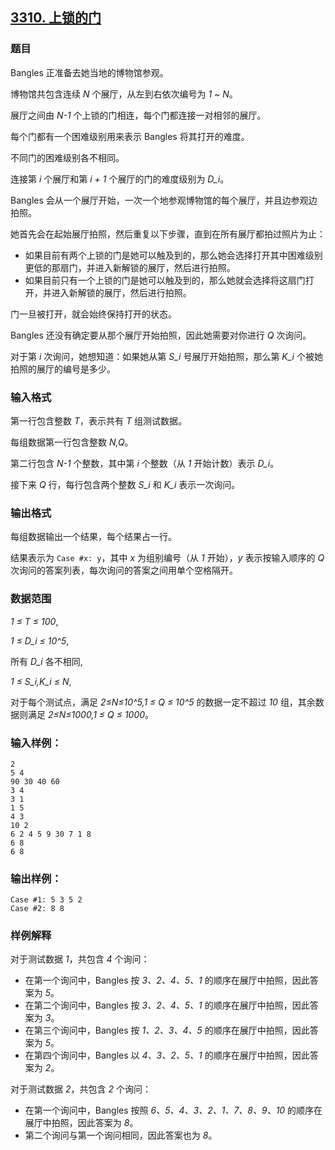 ## [3310. 上锁的门](https://www.acwing.com/problem/content/3313/)

### 题目

Bangles 正准备去她当地的博物馆参观。

博物馆共包含连续 *N* 个展厅，从左到右依次编号为 *1 ~ N*。

展厅之间由 *N-1* 个上锁的门相连，每个门都连接一对相邻的展厅。

每个门都有一个困难级别用来表示 Bangles 将其打开的难度。

不同门的困难级别各不相同。

连接第 *i* 个展厅和第 *i + 1* 个展厅的门的难度级别为 *D_i*。

Bangles 会从一个展厅开始，一次一个地参观博物馆的每个展厅，并且边参观边拍照。

她首先会在起始展厅拍照，然后重复以下步骤，直到在所有展厅都拍过照片为止：

- 如果目前有两个上锁的门是她可以触及到的，那么她会选择打开其中困难级别更低的那扇门，并进入新解锁的展厅，然后进行拍照。
- 如果目前只有一个上锁的门是她可以触及到的，那么她就会选择将这扇门打开，并进入新解锁的展厅，然后进行拍照。

门一旦被打开，就会始终保持打开的状态。

Bangles 还没有确定要从那个展厅开始拍照，因此她需要对你进行 *Q* 次询问。

对于第 *i* 次询问，她想知道：如果她从第 *S_i* 号展厅开始拍照，那么第 *K_i* 个被她拍照的展厅的编号是多少。

### 输入格式

第一行包含整数 *T*，表示共有 *T* 组测试数据。

每组数据第一行包含整数 *N,Q*。

第二行包含 *N-1* 个整数，其中第 *i* 个整数（从 *1* 开始计数）表示 *D_i*。

接下来 *Q* 行，每行包含两个整数 *S_i* 和 *K_i* 表示一次询问。

### 输出格式

每组数据输出一个结果，每个结果占一行。

结果表示为 `Case #x: y`，其中 *x* 为组别编号（从 *1* 开始），*y* 表示按输入顺序的 *Q* 次询问的答案列表，每次询问的答案之间用单个空格隔开。

### 数据范围

*1 ≤ T ≤ 100*,

*1 ≤ D_i ≤ 10^5*,

所有 *D_i* 各不相同,

*1 ≤ S_i,K_i ≤ N*,

对于每个测试点，满足 *2≤N≤10^5,1 ≤ Q ≤ 10^5* 的数据一定不超过 *10* 组，其余数据则满足 *2≤N≤1000,1 ≤ Q ≤ 1000*。

### 输入样例：

```
2
5 4
90 30 40 60
3 4
3 1
1 5
4 3
10 2
6 2 4 5 9 30 7 1 8
6 8
6 8
```

### 输出样例：

```
Case #1: 5 3 5 2
Case #2: 8 8
```

### 样例解释

对于测试数据 *1*，共包含 *4* 个询问：

- 在第一个询问中，Bangles 按 *3、2、4、5、1* 的顺序在展厅中拍照，因此答案为 *5*。
- 在第二个询问中，Bangles 按 *3、2、4、5、1* 的顺序在展厅中拍照，因此答案为 *3*。
- 在第三个询问中，Bangles 按 *1、2、3、4、5* 的顺序在展厅中拍照，因此答案为 *5*。
- 在第四个询问中，Bangles 以 *4、3、2、5、1* 的顺序在展厅中拍照，因此答案为 *2*。

对于测试数据 *2*，共包含 *2* 个询问：

- 在第一个询问中，Bangles 按照 *6、5、4、3、2、1、7、8、9、10* 的顺序在展厅中拍照，因此答案为 *8*。
- 第二个询问与第一个询问相同，因此答案也为 *8*。
